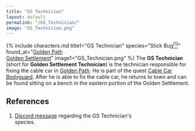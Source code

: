 ```yaml
---
title: "GS Technician"
layout: default
permalink: "/GS_Technician/"
image: "GS_Technician.png"
---
```

{% include characters.md title1="GS Technician" species="Stick Bug[<sup>[1]</sup>](#references)" found_at="[Golden Path](/Golden_Path)<br> [Golden Settlement](/Golden_Settlement)" image1="GS_Technician.png" %}
The **GS Technician** (short for **Golden Settlement Technician**) is the technician responsible for fixing the cable car in [Golden Path](/Golden_Path). He is part of the quest [Cable Car Bodyguard](/Cable_Car_Bodyguard). After he is able to fix the cable car, he returns to town and can be found sitting on a bench in the eastern portion of the Golden Settlement.

## References
1. [Discord message](https://discord.com/channels/401557298461540354/666760875289608214/716101942136274994) regarding the GS Technician's<br>species.